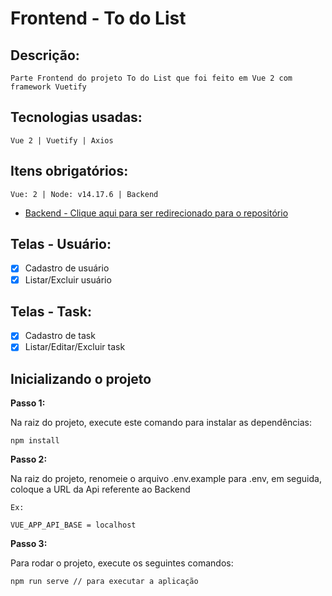 # Frontend - To do List

## Descrição:
```
Parte Frontend do projeto To do List que foi feito em Vue 2 com framework Vuetify
```

## Tecnologias usadas: 
```
Vue 2 | Vuetify | Axios 
```

## Itens obrigatórios: 
```
Vue: 2 | Node: v14.17.6 | Backend 
```
- [Backend - Clique aqui para ser redirecionado para o repositório](https://github.com/omatheusoliveira/backend-todo-list)

## Telas - Usuário:

- [x]  Cadastro de usuário
- [x]  Listar/Excluir usuário

## Telas - Task:

- [x]  Cadastro de task
- [x]  Listar/Editar/Excluir task

## Inicializando o projeto

**Passo 1:**

Na raiz do projeto, execute este comando para instalar as dependências:

```
npm install
```

**Passo 2:**

Na raiz do projeto, renomeie o arquivo .env.example para .env, em seguida, coloque a URL da Api referente ao Backend

```
Ex:

VUE_APP_API_BASE = localhost
```

**Passo 3:**

Para rodar o projeto, execute os seguintes comandos:

```
npm run serve // para executar a aplicação
```
